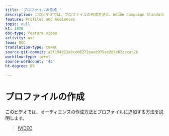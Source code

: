```yaml
---
title: 'プロファイルの作成 '
description: このビデオでは、プロファイルの作成方法と、Adobe Campaign Standard(ACS)のオーディエンスに追加する方法を説明します
feature: Profiles and Audiences
topic: null
kt: 1820
doc-type: feature video
activity: use
team: DOC
translation-type: tm+mt
source-git-commit: a2f194821a9ce06272eaed979ee2d8c62cccac2b
workflow-type: tm+mt
source-wordcount: '43'
ht-degree: 0%

---
```



# プロファイルの作成

このビデオでは、オーディエンスの作成方法とプロファイルに追加する方法を説明します。

>[!VIDEO](https://video.tv.adobe.com/v/25277/?quality=12)

